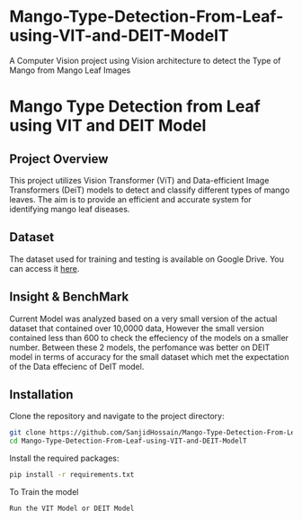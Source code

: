 # Mango-Type-Detection-From-Leaf-using-VIT-and-DEIT-ModelT
A Computer Vision project using Vision architecture to detect the Type of Mango from Mango Leaf Images 
# Mango Type Detection from Leaf using VIT and DEIT Model

## Project Overview
This project utilizes Vision Transformer (ViT) and Data-efficient Image Transformers (DeiT) models to detect and classify different types of mango leaves. The aim is to provide an efficient and accurate system for identifying mango leaf diseases.

## Dataset
The dataset used for training and testing is available on Google Drive. You can access it [here](https://drive.google.com/file/d/1iLYgzea_a6Xw1pcW1BtbaYaBZel7PYke/view?usp=sharing).

## Insight & BenchMark
Current Model was analyzed based on a very small version of the actual dataset that contained over 10,0000 data, However the small version contained less than 600 to check the effeciency of the models on a smaller number. Between these 2 models, the perfomance was better on DEIT model in terms of accuracy for the small dataset which met the expectation of the Data effecienc of DeIT model.


## Installation
Clone the repository and navigate to the project directory:
```bash
git clone https://github.com/SanjidHossain/Mango-Type-Detection-From-Leaf-using-VIT-and-DEIT-ModelT.git
cd Mango-Type-Detection-From-Leaf-using-VIT-and-DEIT-ModelT
```
Install the required packages:
```bash
pip install -r requirements.txt
```
To Train the model
```bash
Run the VIT Model or DEIT Model
```

